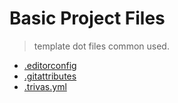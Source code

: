 # Basic Project Files
> template dot files common used.

- [.editorconfig](http://editorconfig.org/)
- [.gitattributes](http://git-scm.com/docs/gitattributes)
- [.trivas.yml](https://travis-ci.org/)


